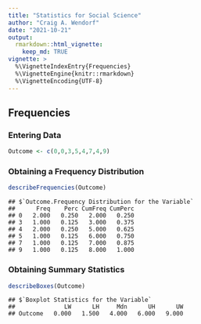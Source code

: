 ```yaml
---
title: "Statistics for Social Science"
author: "Craig A. Wendorf"
date: "2021-10-21"
output: 
  rmarkdown::html_vignette:
    keep_md: TRUE
vignette: >
  %\VignetteIndexEntry{Frequencies}
  %\VignetteEngine{knitr::rmarkdown}
  %\VignetteEncoding{UTF-8}
---
```






## Frequencies

### Entering Data


```r
Outcome <- c(0,0,3,5,4,7,4,9)
```

###  Obtaining a Frequency Distribution


```r
describeFrequencies(Outcome)
```

```
## $`Outcome.Frequency Distribution for the Variable`
##      Freq    Perc CumFreq CumPerc
## 0   2.000   0.250   2.000   0.250
## 3   1.000   0.125   3.000   0.375
## 4   2.000   0.250   5.000   0.625
## 5   1.000   0.125   6.000   0.750
## 7   1.000   0.125   7.000   0.875
## 9   1.000   0.125   8.000   1.000
```

### Obtaining Summary Statistics


```r
describeBoxes(Outcome)
```

```
## $`Boxplot Statistics for the Variable`
##              LW      LH     Mdn      UH      UW
## Outcome   0.000   1.500   4.000   6.000   9.000
```
